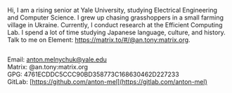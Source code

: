 Hi, I am a rising senior at Yale University, studying Electrical Engineering and Computer Science. I grew up chasing grasshoppers in a small farming village in Ukraine. Currently, I conduct research at the Efficient Computing Lab. I spend a lot of time studying Japanese language, culture, and history. Talk to me on Element: https://matrix.to/#/@an.tony:matrix.org.

<img src="https://komarev.com/ghpvc/?username=anton-mel&style=flat-square&color=blue" alt=""/></img>

Email: anton.melnychuk@yale.edu <br>
Matrix: @an.tony:matrix.org <br>
GPG: 4761ECDDC5CCC90BD358773C168630462D227233 <br>
GitLab: [https://github.com/anton-mel](https://gitlab.com/anton-mel)
